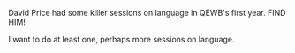 David Price had some killer sessions on language in QEWB's first year. FIND HIM!

I want to do at least one, perhaps more sessions on language.
